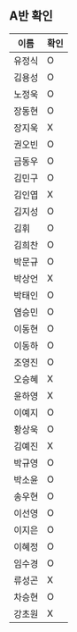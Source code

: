 ## A반 확인
이름 | 확인
--- | ---
유정식	| O
김용성	| O
노정욱	| O
장동현 | O  
장지욱	| X
권오빈	| O
금동우	| O
김민구	| O
김인엽	| X
김지성	| O
김휘 | O
김희찬	| O
박문규	| O
박상언	| X
박태인	| O
염승민	| O
이동현	| O
이동하	| O
조영진	| O
오승혜	| X
윤하영	| X
이예지	| O
황상욱	| O
김예진	| X
박규영	| O
박소윤	| O
송우현	| O
이선영	| O
이지은	| O
이혜정	| O
임수경	| O
류성곤	| X
차승현	| O
강초원	| X
